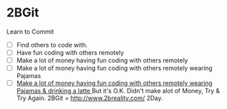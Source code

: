 2BGit
==========
Learn to Commit

- [ ] Find others to code with.
- [ ] Have fun coding with others remotely
- [ ] Make a lot of money  having fun coding with others remotely
- [ ] Make a lot of money  having fun coding with others remotely wearing Pajamas 
- [ ] [Make a lot of money  having fun coding with others remotely wearing Pajamas & drinking a latte ](https://blog.codinghorror.com/on-working-remotely/)
But it's O.K. Didn't make alot of Money, Try & Try Again. 
2BGit = http://www.2breality.com/ 2Day. 
